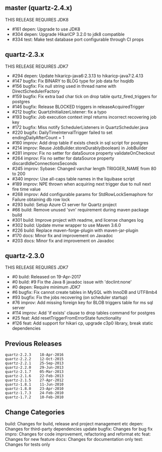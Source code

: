 ## master (quartz-2.4.x)

THIS RELEASE REQUIRES JDK8

* #161 depen: Upgrade to use JDK8
* #304 depen: Upgrade HikariCP 3.2.0 to jdk8 compatible
* #334 test: Make test database port configurable through CI props

## quartz-2.3.x

THIS RELEASE REQUIRES JDK7

* #294 depen: Update hikaricp-java6:2.3.13 to hikaricp-java7:2.4.13
* #147 bugfix: Fix BINARY to BLOG type for job data for hsqldb
* #156 bugfix: Fix null string used in thread name with DirectSchedulerFactory
* #159 bugfix: Fix extra bad char tick on drop table qurtz_fired_triggers for postgres
* #146 bugfix: Release BLOCKED triggers in releaseAcquiredTrigger
* #212 bugfix: QuartzInitializerListener: fix a typo
* #193 bugfix: Job execution context impl returns incorrect recovering job key
* #172 bugfix: Miss notify SchedulerListeners in QuartzScheduler.java
* #220 bugifx: DailyTimeIntervalTrigger failed to set endingDailyAfterCount = 1
* #160 improv: Add drop table if exists check in sql script for postgres
* #214 improv: Reuse JobBuilder.storeDurably(boolean) in JobBuilder
* #281 improv: Fix no setter for dataSource property validateOnCheckout
* #264 improv: Fix no setter for dataSource property discardIdleConnectionsSeconds
* #245 improv: Sybase: Changed varchar length TRIGGER_NAME from 80 to 200
* #340 improv: Use all-caps table names in the liquibase script
* #189 improv: NPE thrown when acquiring next trigger due to null next fire time value
* #268 improv: Add configurable params for StdRowLockSemaphore for Failure obtaining db row lock
* #293 build: Setup Azure CI server for Quartz project
* #66  build: Remove unused 'svn' requirement during maven package build
* #301 build: Improve project with readme, and license changes log
* #302 build: Update mvnw wrapper to use Maven 3.6.0
* #226 build: Replace maven-forge-plugin with maven-jar-plugin
* #170 docs: Minor fix and improvement on Javadoc
* #203 docs: Minor fix and improvement on Javadoc

## quartz-2.3.0

THIS RELEASE REQUIRES JDK7

* #0   build: Released on 19-Apr-2017
* #0   build: #9 Fix the Java 8 javadoc issue with 'doclint:none'
* #0   depen: Require minimum JDK7
* #6   bugfix: Fix cannot create tables in MySQL with InnoDB and UTF8mb4
* #93  bugfix: Fix the jobs recovering (on scheduler startup)
* #76  improv: Add missing foreign key for BLOB triggers table for ms sql server
* #114 improv: Add 'if exists' clause to drop tables command for postgres
* #25  feat: Add resetTriggerFromErrorState functionality
* #126 feat: Add support for hikari cp, upgrade c3p0 library, break static dependencies

## Previous Releases

```
quartz-2.2.3 	18-Apr-2016
quartz-2.2.2 	12-Oct-2015
quartz-2.2.1 	25-Sep-2013
quartz-2.2.0 	29-Jun-2013
quartz-2.1.7 	05-Mar-2013
quartz-2.1.6 	22-Feb-2013
quartz-2.1.5 	27-Apr-2012
quartz-1.8.1 	11-Jun-2010
quartz-1.8.0 	23-Apr-2010
quartz-1.7.3 	24-Feb-2010
quartz-1.7.2 	10-Feb-2010 
```

## Change Categories

build: Changes for build, release and project management etc 
depen: Changes for third-party dependencies update
bugfix: Changes for bug fix
impro: Changes for code improvement, refactoring and reformat etc
feat: Changes for new feature
docs: Changes for documentation only
test: Changes for tests only
 